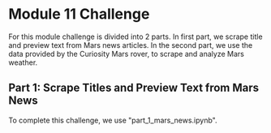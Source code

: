 # Module 11 Challenge      

For this module challenge is divided into 2 parts. In first part, we scrape title and preview text from Mars news articles. In the second part, we use the data provided by the Curiosity Mars rover, to scrape and analyze Mars weather.


## Part 1: Scrape Titles and Preview Text from Mars News

To complete this challenge, we use "part_1_mars_news.ipynb".         
        
             

